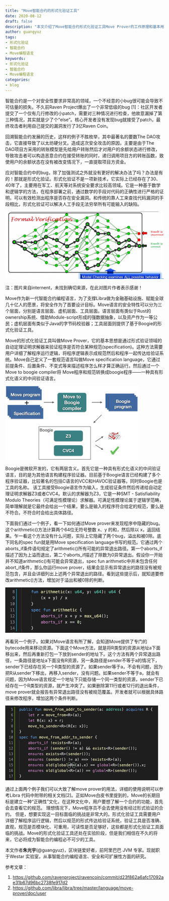 ```yaml
---
title: "Move智能合约的形式化验证工具"
date: 2020-08-12
draft: false
description: "本文介绍了Move智能合约形式化验证工具Move Prover的工作原理和基本用法"
author: guangyuz
tags:
- 形式化验证
- 智能合约
- Move编程语言
keywords:
- 形式化验证
- 智能合约
- Move编程语言
categories:
- blog
---
```



智能合约是一个对安全性要求非常高的领域，一个不经意的小bug很可能会导致不可估量的损失。不久前Raven Project爆出了一个非常低级的bug [1]：社区开发者提交了一个仅有几行修改的小patch，需要对三种情况进行检查，他故意漏掉了第三种情况，其实就是少了个“else”。核心开发者没有发现bug就接受了patch，最终攻击者利用自己提交的漏洞发行了3亿Raven Coin。



回溯智能合约发展的历史，这样的例子不胜枚举，其中最著名的要数The DAO攻击，它直接导致了以太坊硬分叉。造成这次安全攻击的原因，主要是由于The DAO项目方采用的转账模型是先给用户转账然后才对用户的余额状态进行修改，导致攻击者可以构造恶意合约在接受转账的同时，递归调用项目方的转账函数，致使用户的余额状态在没有被改变情况下，一直提取项目方资金。



应对智能合约中的bug，除了加强测试之外就没有更好的解决办法了吗？办法是有的！那就是形式化验证。形式化验证不是一项新技术，它实际上已经存在了30、40年了，主要用在军工、航天等对系统安全要求比较高领域。它是一种基于数学和逻辑学的方法，在程序部署之前，通过数学的手段对代码的正确性进行严格的证明，可以有效检测出程序是否存在安全漏洞。和传统的靠人工来查找代码漏洞的手段相比，形式化验证可以解决人工手段无法穷举所有可能输入的缺陷。

![image-1](images/image-1.png)

注：图片来自internent，未找到确切来源，在此对图片作者表示感谢！

Move作为新一代智能合约编程语言，为了支撑Libra做为金融基础设施、赋能全球几十亿人的愿景，将安全作为了首要设计目标。Move语言的安全特性可以分为三个层面，分别是语言层面、虚机层面、工具层面。语言层面有类似于Rust的ownership系统、借助Module-script形成的强数据抽象，以及资产作为一等公民；虚机层面有类似于Java的字节码校验器；工具层面则提供了基于Boogie的形式化验证工具。



Move的形式化验证工具叫做Move Prover，它的基本思想是通过形式验证领域的自动定理证明求解器来验证程序是否符合某种规范(specification)。这种方法需要用户详细了解程序运行逻辑，将程序逻辑表示成规范然后和程序一起传达给验证系统。Move自己定义了一套规范语言叫做Move specification language，它通过前提条件、后置条件、不变式等来描述程序怎么样才算正确运行。然后通过一个Move to boogie compiler将 Move程序和规范转换成boogie程序——一种具有形式化语义的中间验证语言。


![image-2](images/image-2.png)



Boogie是微软开发的，它有两层含义。首先它是一种具有形式化语义的中间验证语言，目的是为其他语言构建程序验证器。目前基于Boogie语言已经构建了多个程序验证器，比较著名的包括C语言的VCC和HAVOC验证器等。同时Boogie也是工具的名称。 该工具接受Boogie语言作为输入，生成验证条件然后传递给自动定理证明求解器Z3或者CVC4。默认的求解器为Z3，它是一种SMT - Satisfiability Modulo Theories（可满足性模理论）求解器。可满足性模理论属于逻辑学范畴，简单理解就是它最终会给出一个结果，要么是输入的程序符合给定的规范，要么是不符合。不符合时会给出具体路径。 



下面我们通过一个例子，看一下如何通过Move prover来发现程序中隐藏的bug。这个arithmetic()方法计算两个64位无符号整数 x、y 的和，然后除以 x，返回结果。乍一看这个方法没有什么问题，实际上它隐藏了两个bug，溢出和被0除。底下同名的spec fun就是用Move specification language书写的规范。它通过两个aborts_if条件语句规定了arithmetic()所有可能的异常退出路径。第一个aborts_if描述了因为上溢而退出，第二个aborts_if描述了除数为0异常退出。假设你一开始并不知道arithmetic()有可能会异常退出，spec fun arithmetic中并未包含任何abort_if条件，那么你运行move prover，结果会显示有异常退出的路径没有被规范包含，并且会详细列出上述两个异常退出的路径。看到这些提示后，就知道要修改arithmetic()方法，增加对于溢出和被0除的判断。


![image-3](images/image-3.png)



再看另一个例子。如果对Move语言有所了解，会知道Move提供了专门的bytecode用来移动资源。下面这个Move方法，就是将R类型的资源从地址a下面移出来，然后再重新打包一下放到sender的地址下。这个方法有两个异常退出路径，一条路径是地址a下面没有R资源，另一条路径是sender不等于a的情况下，sender下已经存在另一个R类型的资源了。如果sender等于a，不会有问题，因为把R从sender下移出，再移入sender，没有问题。如果sender不等于a，就会有问题，因为Move语言规定一个地址下只能存储一个同一类型的资源，sender下已经存在一个R类型的资源，就产生冲突了。如果删除第11行或者12行的退出条件，move prover就会报告有异常退出路径没有被规范覆盖。开发者就可以根据具体路径来修改程序，增加这两个条件判断。


![image-4](images/image-4.png)



通过上面两个例子我们可以大致了解move prover的用法，详细的使用说明可以参考Libra 代码中附带的相关文档[2]。正如Move白皮书里提到的，Move的长期目标是建立一种“正确性”文化，在这种文化中，用户要想了解一个合约的功能，首先会去查看它的规范。 理想情况下，Move程序员不会去使用没有经过形式验证的合约。 但是，想要实现这一目标面临的挑战是非常大的。形式化验证工具需要用户详细了解程序运行逻辑，然后以规范的形式传达给验证系统，验证工具是否准确、直观，规范是否模块化、可重用，可读性是否足够好，这些都是形式化验证工具面临的挑战。Move的形式化验证工具还处在实验阶段，但是我们相信在不久的将来，它必将成为智能合约编程必不可少的工具。

本文作者**朱光宇**(@guangyuz)，区块链爱好者，前阿里巴巴 JVM 专家。现就职于Westar 实验室，从事智能合约编程语言、安全和可扩展性方面的研究。

参考文章：

1. https://github.com/ravenproject/ravencoin/commit/d23f862a6afc17092ae31b67d96bc2738fe917d2
2. https://github.com/libra/libra/tree/master/language/move-prover/doc/user

